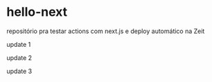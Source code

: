 # hello-next
repositório pra testar actions com next.js e deploy automático na Zeit

update 1

update 2

update 3

